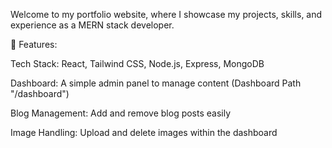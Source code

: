 Welcome to my portfolio website, where I showcase my projects, skills, and experience as a MERN stack developer.

🔹 Features:

Tech Stack: React, Tailwind CSS, Node.js, Express, MongoDB

Dashboard: A simple admin panel to manage content   (Dashboard Path "/dashboard")

Blog Management: Add and remove blog posts easily

Image Handling: Upload and delete images within the dashboard
